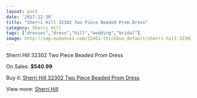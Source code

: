 ```yaml
---
layout: post
date: '2017-12-30'
title: "Sherri Hill 32302 Two Piece Beaded Prom Dress"
category: Sherri Hill
tags: ["dresses","dress","hill","wedding","bridal"]
image: http://img.eudances.com/15451-thickbox_default/sherri-hill-32302-two-piece-beaded-prom-dress.jpg
---
```

Sherri Hill 32302 Two Piece Beaded Prom Dress

On Sales: **$540.99**
<a href="https://www.eudances.com/en/sherri-hill/4569-sherri-hill-32302-two-piece-beaded-prom-dress.html"><amp-img layout="responsive" width="600" height="600" src="//img.eudances.com/15451-thickbox_default/sherri-hill-32302-two-piece-beaded-prom-dress.jpg" alt="Sherri Hill 32302 Two Piece Beaded Prom Dress 0" /></a>
<a href="https://www.eudances.com/en/sherri-hill/4569-sherri-hill-32302-two-piece-beaded-prom-dress.html"><amp-img layout="responsive" width="600" height="600" src="//img.eudances.com/15455-thickbox_default/sherri-hill-32302-two-piece-beaded-prom-dress.jpg" alt="Sherri Hill 32302 Two Piece Beaded Prom Dress 1" /></a>
<a href="https://www.eudances.com/en/sherri-hill/4569-sherri-hill-32302-two-piece-beaded-prom-dress.html"><amp-img layout="responsive" width="600" height="600" src="//img.eudances.com/15454-thickbox_default/sherri-hill-32302-two-piece-beaded-prom-dress.jpg" alt="Sherri Hill 32302 Two Piece Beaded Prom Dress 2" /></a>
<a href="https://www.eudances.com/en/sherri-hill/4569-sherri-hill-32302-two-piece-beaded-prom-dress.html"><amp-img layout="responsive" width="600" height="600" src="//img.eudances.com/15453-thickbox_default/sherri-hill-32302-two-piece-beaded-prom-dress.jpg" alt="Sherri Hill 32302 Two Piece Beaded Prom Dress 3" /></a>
<a href="https://www.eudances.com/en/sherri-hill/4569-sherri-hill-32302-two-piece-beaded-prom-dress.html"><amp-img layout="responsive" width="600" height="600" src="//img.eudances.com/15452-thickbox_default/sherri-hill-32302-two-piece-beaded-prom-dress.jpg" alt="Sherri Hill 32302 Two Piece Beaded Prom Dress 4" /></a>

Buy it: [Sherri Hill 32302 Two Piece Beaded Prom Dress](https://www.eudances.com/en/sherri-hill/4569-sherri-hill-32302-two-piece-beaded-prom-dress.html "Sherri Hill 32302 Two Piece Beaded Prom Dress")

View more: [Sherri Hill](https://www.eudances.com/en/80-Sherri-Hill "Sherri Hill")